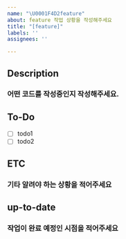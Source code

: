 ```yaml
---
name: "\U0001F4D2feature"
about: feature 작업 상황을 작성해주세요
title: "[feature]"
labels: ''
assignees: ''

---
```


## Description

### 어떤 코드를 작성중인지 작성해주세요.

## To-Do

-   [ ] todo1
-   [ ] todo2

## ETC

### 기타 알려야 하는 상황을 적어주세요

## up-to-date

### 작업이 완료 예정인 시점을 적어주세요
